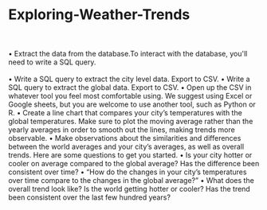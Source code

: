 # Exploring-Weather-Trends
<br></br>
•	Extract the data from the database.To interact with the database, you'll need to write a SQL query.<br></br>
•	Write a SQL query to extract the city level data. Export to CSV.
•	Write a SQL query to extract the global data. Export to CSV.
•	Open up the CSV in whatever tool you feel most comfortable using. We suggest using Excel or Google sheets, but you are welcome to use another tool, such as Python or R.
•	Create a line chart that compares your city’s temperatures with the global temperatures. Make sure to plot the moving average rather than the yearly averages in order to smooth out the lines, making trends more observable.
•	Make observations about the similarities and differences between the world averages and your city’s averages, as well as overall trends. Here are some questions to get you started.
•	Is your city hotter or cooler on average compared to the global average? Has the difference been consistent over time?
•	“How do the changes in your city’s temperatures over time compare to the changes in the global average?”
•	What does the overall trend look like? Is the world getting hotter or cooler? Has the trend been consistent over the last few hundred years?
